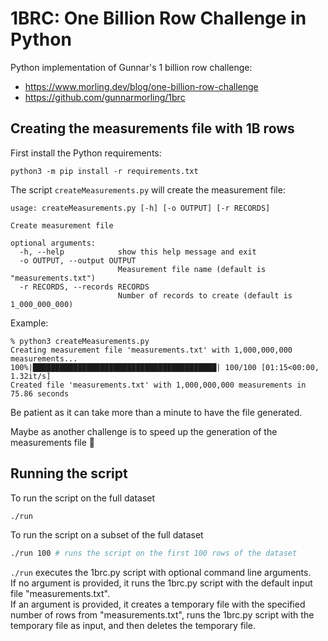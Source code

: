 # 1BRC: One Billion Row Challenge in Python

Python implementation of Gunnar's 1 billion row challenge:
- https://www.morling.dev/blog/one-billion-row-challenge
- https://github.com/gunnarmorling/1brc

## Creating the measurements file with 1B rows

First install the Python requirements:
```shell
python3 -m pip install -r requirements.txt
```

The script `createMeasurements.py` will create the measurement file:
```
usage: createMeasurements.py [-h] [-o OUTPUT] [-r RECORDS]

Create measurement file

optional arguments:
  -h, --help            show this help message and exit
  -o OUTPUT, --output OUTPUT
                        Measurement file name (default is "measurements.txt")
  -r RECORDS, --records RECORDS
                        Number of records to create (default is 1_000_000_000)
```

Example:
```
% python3 createMeasurements.py
Creating measurement file 'measurements.txt' with 1,000,000,000 measurements...
100%|█████████████████████████████████████████| 100/100 [01:15<00:00,  1.32it/s]
Created file 'measurements.txt' with 1,000,000,000 measurements in 75.86 seconds
```

Be patient as it can take more than a minute to have the file generated.

Maybe as another challenge is to speed up the generation of the measurements file :slightly_smiling_face:

## Running the script
To run the script on the full dataset
```bash
./run
```

To run the script on a subset of the full dataset
```bash
./run 100 # runs the script on the first 100 rows of the dataset
```
`./run` executes the 1brc.py script with optional command line arguments.\
If no argument is provided, it runs the 1brc.py script with the default input file "measurements.txt".\
If an argument is provided, it creates a temporary file with the specified number of rows from "measurements.txt", runs the 1brc.py script with the temporary file as input, and then deletes the temporary file.
